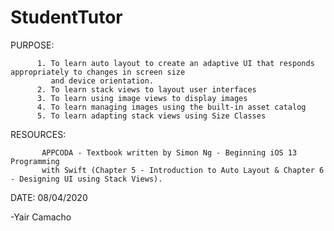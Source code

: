 # StudentTutor

PURPOSE:   

          1. To learn auto layout to create an adaptive UI that responds appropriately to changes in screen size 
             and device orientation. 
          2. To learn stack views to layout user interfaces
          3. To learn using image views to display images
          4. To learn managing images using the built-in asset catalog
          5. To learn adapting stack views using Size Classes

 
RESOURCES: 

           APPCODA - Textbook written by Simon Ng - Beginning iOS 13 Programming
           with Swift (Chapter 5 - Introduction to Auto Layout & Chapter 6 - Designing UI using Stack Views).
 
DATE:      08/04/2020
 
 
 
 
 -Yair Camacho
